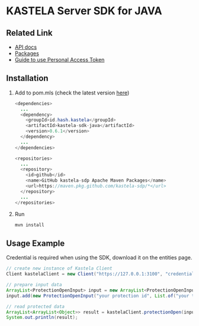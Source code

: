 # KASTELA Server SDK for JAVA

## Related Link

- [API docs](https://kastela-sdp.github.io/kastela-sdk-java/id/hash/kastela/package-summary.html)
- [Packages](https://github.com/kastela-sdp/kastela-sdk-java/packages/1809924)
- [Guide to use Personal Access Token](https://github.com/jcansdale-test/maven-consume)

## Installation

1. Add to pom.mls (check the latest version [here](https://github.com/kastela-sdp/kastela-sdk-java/packages/1809462))

    ```java
    <dependencies>
      ...
      <dependency>
        <groupId>id.hash.kastela</groupId>
        <artifactId>kastela-sdk-java</artifactId>
        <version>0.6.1</version> 
      </dependency>
      ...
    </dependencies>

    <repositories>
      ...
      <repository>
        <id>github</id>
        <name>GitHub kastela-sdp Apache Maven Packages</name>
        <url>https://maven.pkg.github.com/kastela-sdp/*</url>
      </repository>
      ...
    </repositories>
    ```

2. Run

    ```bash
    mvn install
    ```

## Usage Example

Credential is required when using the SDK, download it on the entities page.

``` java
// create new instance of Kastela Client
Client kastelaClient = new Client("https://127.0.0.1:3100", "credentials/client.crt", "credentials/client.key", "credentials/ca.crt");

// prepare input data
ArrayList<ProtectionOpenInput> input = new ArrayList<ProtectionOpenInput>();
input.add(new ProtectionOpenInput("your protection id", List.of("your token here", "token2").toArray()));

// read protected data
ArrayList<ArrayList<Object>> result = kastelaClient.protectionOpen(input);
System.out.println(result); 
```
